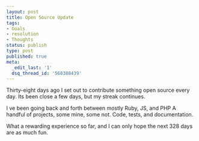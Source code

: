 ```yaml
---
layout: post
title: Open Source Update
tags:
- Goals
- resolution
- Thoughts
status: publish
type: post
published: true
meta:
  _edit_last: '1'
  dsq_thread_id: '568388439'
---
```

Thirty-eight days ago I set out to contribute something open source every day. Its been close a few days, but my streak continues.

I ve been going back and forth between mostly Ruby, JS, and PHP   A handful of projects, some mine, some not. Code, tests, and documentation.

What a rewarding experience so far, and I can only hope the next 328 days are as much fun.
